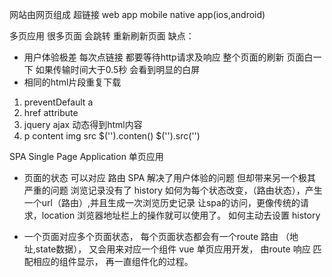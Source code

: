 网站由网页组成 超链接
web app mobile native app(ios,android)

多页应用 很多页面 会跳转 重新刷新页面
缺点：
- 用户体验极差 每次点链接 都要等待http请求及响应 整个页面的刷新 页面白一下 如果传输时间大于0.5秒 会看到明显的白屏
- 相同的html片段重复下载

1. preventDefault a 
2. href attribute
3. jquery ajax 动态得到html内容
4. p content img src
    $('').conten()
    $('').src('')


SPA Single Page Application 单页应用
- 页面的状态 可以对应 路由
SPA 解决了用户体验的问题 但却带来另一个极其严重的问题
浏览记录没有了
history
如何为每个状态改变，（路由状态），产生一个url（路由）,并且生成一次浏览历史记录
让spa的访问，更像传统的请求，location 浏览器地址栏上的操作就可以使用了。
如何主动去设置 history

 - 一个页面对应多个页面状态，   每个页面状态都会有一个route 路由 （地址,state数据）， 又会用来对应一个组件
 vue 单页应用开发， 由route 响应 匹配相应的组件显示， 再一直组件化的过程。